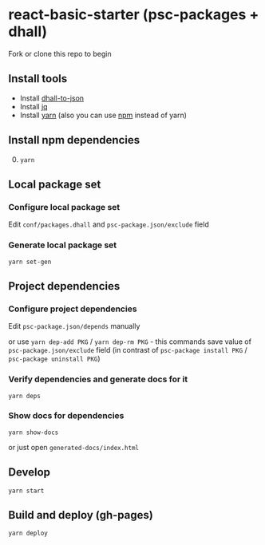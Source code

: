 # react-basic-starter (psc-packages + dhall)

Fork or clone this repo to begin

## Install tools

* Install [dhall-to-json](https://github.com/dhall-lang/dhall-lang/wiki/Getting-started%3A-Generate-JSON-or-YAML#installation)
* Install [jq](https://stedolan.github.io/jq/)
* Install [yarn](https://yarnpkg.com/en/docs/install) (also you can use [npm](https://www.npmjs.com/get-npm) instead of yarn)

## Install npm dependencies

0. `yarn`

## Local package set

### Configure local package set

Edit `conf/packages.dhall` and `psc-package.json/exclude` field

### Generate local package set

`yarn set-gen` 

## Project dependencies

### Configure project dependencies

Edit `psc-package.json/depends` manually

or use `yarn dep-add PKG` / `yarn dep-rm PKG` - this commands save value of `psc-package.json/exclude` field (in contrast of `psc-package install PKG` / `psc-package uninstall PKG`)

### Verify dependencies and generate docs for it

`yarn deps` 

### Show docs for dependencies

`yarn show-docs` 

or just open `generated-docs/index.html`

## Develop

`yarn start`

## Build and deploy (gh-pages)

`yarn deploy` 